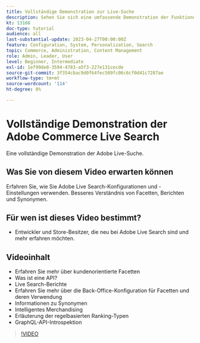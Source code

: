 ```yaml
---
title: Vollständige Demonstration zur Live-Suche
description: Sehen Sie sich eine umfassende Demonstration der Funktionen und der Flexibilität der Live-Suche an
kt: 13168
doc-type: tutorial
audience: all
last-substantial-update: 2023-04-27T00:00:00Z
feature: Configuration, System, Personalization, Search
topic: Commerce, Administration, Content Management
role: Admin, Leader, User
level: Beginner, Intermediate
exl-id: 1ef99de8-3594-4783-a5f3-227e131cecde
source-git-commit: 3f354cbac9d0f64fec509fc06c6cf0d41c7287ae
workflow-type: tm+mt
source-wordcount: '114'
ht-degree: 0%

---
```


# Vollständige Demonstration der Adobe Commerce Live Search

Eine vollständige Demonstration der Adobe Live-Suche.

## Was Sie von diesem Video erwarten können

Erfahren Sie, wie Sie Adobe Live Search-Konfigurationen und -Einstellungen verwenden. Besseres Verständnis von Facetten, Berichten und Synonymen.

## Für wen ist dieses Video bestimmt?

* Entwickler und Store-Besitzer, die neu bei Adobe Live Search sind und mehr erfahren möchten.

## Videoinhalt

* Erfahren Sie mehr über kundenorientierte Facetten
* Was ist eine API?
* Live Search-Berichte
* Erfahren Sie mehr über die Back-Office-Konfiguration für Facetten und deren Verwendung
* Informationen zu Synonymen
* Intelligentes Merchandising
* Erläuterung der regelbasierten Ranking-Typen
* GraphQL-API-Introspektion

>[!VIDEO](https://video.tv.adobe.com/v/3418996?learn=on)
